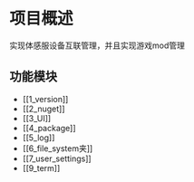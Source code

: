 # 项目概述

实现体感服设备互联管理，并且实现游戏mod管理

## 功能模块

- [[1_version]]
- [[2_nuget]]
- [[3_UI]]
- [[4_package]]
- [[5_log]]
- [[6_file_system夹]]
- [[7_user_settings]]
- [[9_term]]
